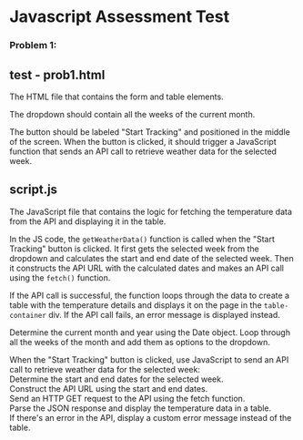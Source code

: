 # Javascript Assessment Test

### Problem 1:

## test - prob1.html
The HTML file that contains the form and table elements.

The dropdown should contain all the weeks of the current month.

The button should be labeled "Start Tracking" and positioned in the middle of the screen.
When the button is clicked, it should trigger a JavaScript function that sends an API call to retrieve weather data for the selected week.

## script.js
The JavaScript file that contains the logic for fetching the temperature data from the API and displaying it in the table.

In the JS code, the `getWeatherData()` function is called when the "Start Tracking" button is clicked. 
It first gets the selected week from the dropdown and calculates the start and end date of the selected week. 
Then it constructs the API URL with the calculated dates and makes an API call using the `fetch()` function.

If the API call is successful, the function loops through the data to create a table with the temperature details and displays it on the page in the `table-container` div. 
If the API call fails, an error message is displayed instead.

Determine the current month and year using the Date object.
Loop through all the weeks of the month and add them as options to the dropdown.

When the "Start Tracking" button is clicked, use JavaScript to send an API call to retrieve weather data for the selected week:<br>
 Determine the start and end dates for the selected week.<br>
 Construct the API URL using the start and end dates.<br>
 Send an HTTP GET request to the API using the fetch function.<br>
 Parse the JSON response and display the temperature data in a table.<br>
 If there's an error in the API, display a custom error message instead of the table.<br>


